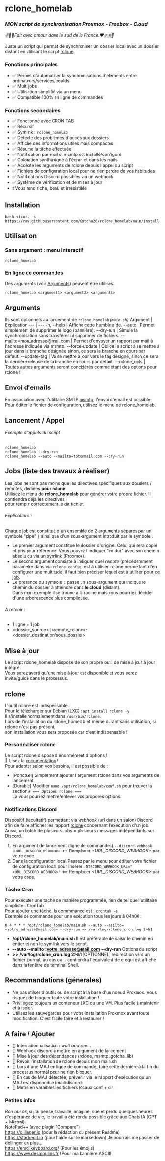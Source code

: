 # rclone_homelab

### _MON script de synchronisation **Proxmox - Freebox - Cloud**_
_✌️🥖🔆Fait avec amour dans le sud de la France.❤️️🇫🇷🐓_

Juste un script qui permet de synchroniser un dossier local avec un dossier distant en utilisant le script [rclone](https://rclone.org/).


### Fonctions principales
- ✅ Permet d'automatiser la synchronisations d'élements entre ordinateurs/services/coulds
- ✅ Multi jobs
- ✅ Utilisation simplifié via un menu
- ✅ Compatible 100% en ligne de commandes

### Fonctions secondaires
- ✅ Fonctionne avec CRON TAB
- ✅ Récursif
- ✅ Symlink : `rclone_homelab`
- ✅ Détecte des problèmes d'accès aux dossiers
- ✅ Affiche des informations utiles mais compactes
- ✅ Résume la tâche effectuée
- ✅ Notification par mail si msmtp est installé/configuré
- ✅ Coloration synthaxique à l'écran et dans les mails
- ✅ Accèpte les arguments de rclone depuis l'appel du script
- ✅ Fichiers de configuration local pour ne rien perdre de vos habitudes
- ✅ Notifications Discord possibles via un webhook
- ✅ Système de vérification et de mises à jour
- ❗ Vous rend riche, beau et irresistible


## Installation
```
bash <(curl -s https://raw.githubusercontent.com/Gotcha26/rclone_homelab/main/install.sh)
```



## Utilisation

### Sans argument : menu interactif
```
rclone_homelab
```
### En ligne de commandes
Des arguments (voir [Arguments](#arguments)) peuvent être utilisés.
```
rclone_homelab <argument1> <argument2> <argument3>
```



## Arguments 

Ils sont optionnels au lancement de `rclone_homelab` *(`main.sh`)*
Argument | Explication
--- | ---
  -h, --help    | Affiche cette humble aide.
  --auto        | Permet simplement de supprimer le logo (bannière).
  --dry-run     | Simule la synchronisation sans transférer ni supprimer de fichiers.
  --mailto=<mon_adresse@mail.com>    | Permet d'envoyer un rapport par mail à l'adresse indiquée via msmtp.
  --force-update <branch> | Oblige le script à se mettre à jour dans la branche désignée sinon, ce sera la branche en cours par défaut.
  --update-tag <tag> | Va se mettre à jour vers le tag désigné, sinon ce sera la dernière release de la branche en cours par défaut.
  --rclone_opts | Toutes autres arguments seront concidérés comme étant des options pour rclone !



## Envoi d'emails

En association avec l'utilitaire SMTP [msmtp](https://github.com/marlam/msmtp), l'envoi d'email est possible.  
Pour éditer le fichier de configuration, utilisez le menu de rclone_homelab.



## Lancement / Appel

###### Exemple d'appels du script
```
rclone_homelab
rclone_homelab --dry-run
rclone_homelab --auto --mailto=toto@mail.com --dry-run
```



## Jobs (liste des travaux à réaliser)

Les jobs ne sont pas moins que les directives spécifiques aux dossiers / remotes, dédiées **pour rclone**.  
Utilisez le menu de **rclone_homelab** pour générer votre propre fichier. Il contiendra déjà les directives  
pour remplir correctement le dit fichier.

###### Explications :
Chaque job est constitué d'un ensemble de 2 arguments séparés par un symbole "pipe" `|` ainsi que d'un sous-argument introduit par le symbole `:`
- Le premier argument constitue le dossier d'origine.
Celui qui sera copié et pris pour référence. Vous pouvez l'indiquer "en dur" avec son chemin absolu ou via un symlink (Proxmox).
- Le second argument consiste à indiquer quel *remote* (précédemment paramétré dans via `rclone config`) est à utiliser.
rclone permettant d'en configurer une multitude, il faut bien préciser lequel est à utiliser <u>pour ce job</u>.
- Le présence du symbole `:` passe un sous-argument qui indique le chemin du dossier à atteindre dans **le cloud** (distant).  
Dans mon exemple il se trouve à la racine mais vous pourriez décider d'une arborescence plus compliquée.

###### A retenir :
- 1 ligne = 1 job
- <dossier_source>`|`<remote_rclone>`:`<dossier_destination/sous_dossier>



## Mise à jour

Le script rclone_homelab dispose de son propre outil de mise à jour à jour intégré.  
Vous serez averti qu'une mise à jour est disponible et vous serez invité/guidé dans le processus.










## rclone
L'outil rclone est indispensable.  
Pour le [télécharger](https://rclone.org/downloads/) sur Debian (LXC) : `apt install rclone -y`  
Il s'installe normalement dans `/usr/bin/rclone`.  
Lors de l'installation du rclone_homelab et même durant sans utilisation, si rclone n'est pas présent,  
son installation vous sera proposée car c'est indispensable !

### Personnaliser rclone
Le script rclone dispose d'énormément d'options !  
📖 Lisez la [documentation](https://rclone.org/commands/rclone/) !  
Pour adapter selon vos besoins, il est possible de :
* [Ponctuel] Simplement ajouter l'argument rclone dans vos arguments de lancement.
* [Durable] Modifier `nano /opt/rclone_homelab/conf.sh` pour trouver la section `# === Options rclone ===`  
Là vous pourrez mettre/enlever vos propores options.


### Notifications Discord
Dispositif (facultatif) permettant via *webhook* (url dans un salon) Discord afin de faire afficher les rapport <u>rclone</u> concernant l'exécution d'un job. Aussi, un batch de plusieurs jobs = plusieurs messages indépendants sur Discord.
1. En argument de lancement (ligne de commandes)
`--discord-webhook <<URL_DISCORD_WEBHOOK>` <== Remplacer *<URL_DISCORD_WEBHOOK>* par votre code. 
2. Dans la configuration local
Passez par le menu pour éditer votre fichier de configuration local pour insérer :
`DISCORD_WEBHOOK_URL="<URL_DISCORD_WEBHOOK>"` <== Remplacer *<URL_DISCORD_WEBHOOK>* par votre code. 



### Tâche Cron
Pour exécuter une tache de manière programmée, rien de tel que l'utilitaire simpliste : CronTab  
Pour ajouter une tâche, la commmande est : `crontab -e`  
Exemple de commande pour une exécution tous les jours à 04h00 :
```
0 4 * * * /opt/rclone_homelab/main.sh --auto --mailto=<votre_adresse@mail.com> --dry-run >> /var/log/rclone_cron.log 2>&1
```
- **/opt/rclone_homelab/main.sh** Il est préférable de saisir le chemin en entier et non le symlink vers le script.
- **--auto --mailto=<votre_adresse@mail.com> --dry-run** Options du script
- **>> /var/log/rclone_cron.log 2>&1** [OPTIONNEL] redirection vers un fichier journal, au cas ou... contiendra l'équivalent de c equi est affiché dans la fenêtre de terminal Shell.

## Recommandations (générales)
- Ne pas utilser d'outils ou de script à la base d'un noeud Proxmox. Vous risquez de bloquer toute votre installation !
- Privilégiez toujours un conteneur LXC ou une VM. Plus facile à maintenir et à isoler.
- Utilisez les sauvegardes pour votre installation Proxmox avant toute modification. C'est facile faire et à restaurer !



## A faire / Ajouter
- [] Internationnalisation : *wait and see...*
- [] Webhook discord à mettre en argument de lancement
- [] Mise à jour des dépendances (rclone, msmtp, gotcha_lib)
- [] Revoir l'installation de rclone depuis mon main.sh
- [] Lors d'une MAJ en ligne de commande, faire cette dernière à la fin du processus normal pour ne rien bloquer.
- [] En cas de MAJ détectée, prévenir via le rapport d'exécution qu'un MAJ est disponnible (mail/discord)
- [] Metre en varaibles les fichiers locaux conf + dir

### Petites infos
*Bon oui ok*, si j'ai pensé, travaillé, imaginé, sué et perdu quelques heures d'espérance de vie, le travail a été rendu possible grâce aux Chats IA (GPT + Mistral).  
NotePad++ (avec plugin "Compare")  
https://dillinger.io (pour la rédaction du présent Readme)  
https://stackedit.io (pour l'aide sur le markedown) Je pourrais me passer de dellinger en plus...  
https://emojikeyboard.org/ (Pour les émojis)  
https://www.desmoulins.fr (Pour ma bannière ASCII)
